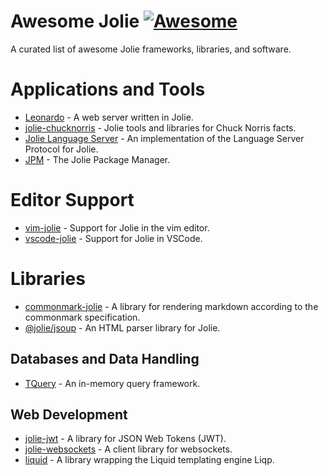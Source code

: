 # Awesome Jolie [![Awesome](https://awesome.re/badge.svg)](https://awesome.re)

A curated list of awesome Jolie frameworks, libraries, and software.

# Applications and Tools

- [Leonardo](https://www.npmjs.com/package/@jolie/leonardo) - A web server written in Jolie.
- [jolie-chucknorris](https://www.npmjs.com/package/jolie-chucknorris) - Jolie tools and libraries for Chuck Norris facts.
- [Jolie Language Server](https://www.npmjs.com/package/@jolie/languageserver) - An implementation of the Language Server Protocol for Jolie.
- [JPM](https://www.npmjs.com/package/@jolie/jpm) - The Jolie Package Manager.

# Editor Support

- [vim-jolie](https://github.com/jolie/vim-jolie) - Support for Jolie in the vim editor.
- [vscode-jolie](https://github.com/jolie/vscode-jolie) - Support for Jolie in VSCode.

# Libraries
- [commonmark-jolie](https://github.com/fmontesi/commonmark-jolie) - A library for rendering markdown according to the commonmark specification.
- [@jolie/jsoup](https://www.npmjs.com/package/@jolie/jsoup) - An HTML parser library for Jolie.

## Databases and Data Handling
- [TQuery](https://www.npmjs.com/package/@jolie/tquery) - An in-memory query framework.

## Web Development
- [jolie-jwt](https://www.npmjs.com/package/@jolie/jwt) - A library for JSON Web Tokens (JWT).
- [jolie-websockets](https://www.npmjs.com/package/@jolie/websockets) - A client library for websockets.
- [liquid](https://www.npmjs.com/package/@jolie/liquid) - A library wrapping the Liquid templating engine Liqp.
